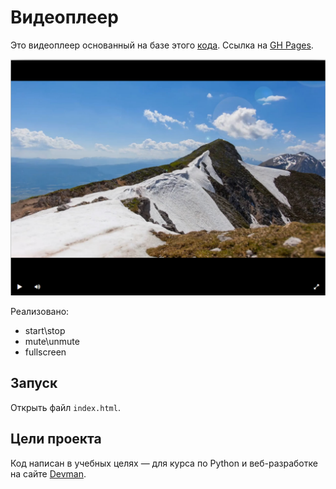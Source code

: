 # Видеоплеер

Это видеоплеер основанный на базе этого [кода](https://github.com/devmanorg/video-player-jslib).
Ссылка на [GH Pages](https://mikrukovd.github.io/Videoplayer/).

![videoplayer](/static/img/videoplayer.jpg)

Реализовано:
- start\stop
- mute\unmute
- fullscreen

## Запуск

Открыть файл `index.html`.

## Цели проекта

Код написан в учебных целях — для курса по Python и веб-разработке на сайте [Devman](https://dvmn.org).